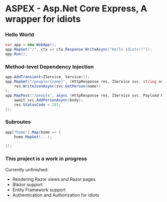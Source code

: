 # ASPEX - Asp.Net Core Express, A wrapper for idiots

### Hello World

```cs
var app = new WebApp();
app.MapGet("/", ctx => ctx.Response.WriteAsync("Hello idiots!!"));
app.Run();
```

### Method-level Dependency Injection
```cs
app.AddTransient<IService, Service>();
app.MapGet("/people/{name}", (HttpResponse res, IService svc, string name) =>
    res.WriteJsonAsync(svc.GetPerson(name))
);
app.MapPost("/people", async (HttpResponse res, IService svc, Payload body) => {
    await svc.AddPersonAsync(body);
    res.StatusCode = 201;
});
```

### Subroutes
```cs
app["home"].Map(home => {
    home.MapGet(...);
    ...
});
```

### This project is a work in progress
Currently unfinished:
- Rendering Razor views and Razor pages
- Blazor support
- Entity Framework support
- Authentication and Authorization for idiots
